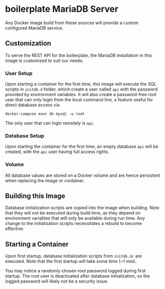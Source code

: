 # boilerplate MariaDB Server

Any Docker image build from these sources will provide a custom configured MariaDB service.

## Customization

To serve the REST API for the boilerplate, the MariaDB installation in this image is customized to suit our needs.

### User Setup

Upon starting a container for the first time, this image will execute the SQL scripts in `initdb.d` folder, which create a user called `api` with the password provided by environment variables. It will also create a password-free root user that can only login from the local command line, a feature useful for direct database access via

    docker-compose exec db mysql -u root
    
The only user that can login remotely is `api`.

### Database Setup

Upon starting the container for the first time, an empty database `api` will be created, with the `api` user having full access rights.

### Volume

All database values are stored on a Docker volume and are hence persistent when replacing the image or container.


## Building this Image

Database initialization scripts are copied into the image when building. Note that they will not be executed during build time, as they depend on environment variables that will only be available during run time. Any change to the initialization scripts necessitates a rebuild to become effective.

## Starting a Container

Upon first startup, database initialization scripts from `initdb.d/` are executed. Note that the first startup will take some time (~1 min).

You may notice a randomly chosen root password logged during first startup. The root user is deactivated after database initialization, so the logged password will likely not be a security issue.
